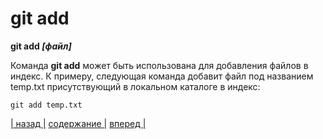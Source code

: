 # git add

**git add *[файл]***

Команда **git add** может быть использована для добавления файлов в индекс. К примеру, следующая команда добавит файл под названием temp.txt присутствующий в локальном каталоге в индекс:

``` bash-
git add temp.txt
```

[| назад |](./init.md) [ содержание |](./readme.md) [вперед |](./clone.md)
